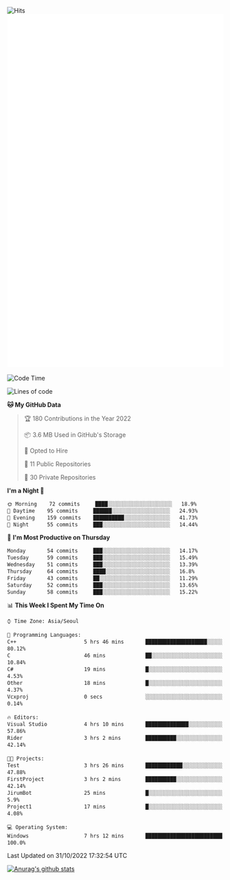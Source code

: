 ![Hits](https://hits.seeyoufarm.com/api/count/incr/badge.svg?url=https%3A%2F%2Fgithub.com%2Fkokose1234&count_bg=%2379C83D&title_bg=%23555555&icon=apple.svg&icon_color=%23E7E7E7&title=hits&edge_flat=false)
<br/>
![Metrics](https://github.com/kokose1234/kokose1234/blob/main/github-metrics.svg)

<!--START_SECTION:waka-->
![Code Time](http://img.shields.io/badge/Code%20Time-709%20hrs%2054%20mins-blue)

![Lines of code](https://img.shields.io/badge/From%20Hello%20World%20I%27ve%20Written-905%20Thousand%20lines%20of%20code-blue)

**🐱 My GitHub Data** 

> 🏆 180 Contributions in the Year 2022
 > 
> 📦 3.6 MB Used in GitHub's Storage 
 > 
> 💼 Opted to Hire
 > 
> 📜 11 Public Repositories 
 > 
> 🔑 30 Private Repositories  
 > 
**I'm a Night 🦉** 

```text
🌞 Morning    72 commits     ████░░░░░░░░░░░░░░░░░░░░░   18.9% 
🌆 Daytime    95 commits     ██████░░░░░░░░░░░░░░░░░░░   24.93% 
🌃 Evening    159 commits    ██████████░░░░░░░░░░░░░░░   41.73% 
🌙 Night      55 commits     ███░░░░░░░░░░░░░░░░░░░░░░   14.44%

```
📅 **I'm Most Productive on Thursday** 

```text
Monday       54 commits     ███░░░░░░░░░░░░░░░░░░░░░░   14.17% 
Tuesday      59 commits     ███░░░░░░░░░░░░░░░░░░░░░░   15.49% 
Wednesday    51 commits     ███░░░░░░░░░░░░░░░░░░░░░░   13.39% 
Thursday     64 commits     ████░░░░░░░░░░░░░░░░░░░░░   16.8% 
Friday       43 commits     ██░░░░░░░░░░░░░░░░░░░░░░░   11.29% 
Saturday     52 commits     ███░░░░░░░░░░░░░░░░░░░░░░   13.65% 
Sunday       58 commits     ███░░░░░░░░░░░░░░░░░░░░░░   15.22%

```


📊 **This Week I Spent My Time On** 

```text
⌚︎ Time Zone: Asia/Seoul

💬 Programming Languages: 
C++                      5 hrs 46 mins       ████████████████████░░░░░   80.12% 
C                        46 mins             ██░░░░░░░░░░░░░░░░░░░░░░░   10.84% 
C#                       19 mins             █░░░░░░░░░░░░░░░░░░░░░░░░   4.53% 
Other                    18 mins             █░░░░░░░░░░░░░░░░░░░░░░░░   4.37% 
Vcxproj                  0 secs              ░░░░░░░░░░░░░░░░░░░░░░░░░   0.14%

🔥 Editors: 
Visual Studio            4 hrs 10 mins       ██████████████░░░░░░░░░░░   57.86% 
Rider                    3 hrs 2 mins        ██████████░░░░░░░░░░░░░░░   42.14%

🐱‍💻 Projects: 
Test                     3 hrs 26 mins       ████████████░░░░░░░░░░░░░   47.88% 
FirstProject             3 hrs 2 mins        ██████████░░░░░░░░░░░░░░░   42.14% 
JirumBot                 25 mins             █░░░░░░░░░░░░░░░░░░░░░░░░   5.9% 
Project1                 17 mins             █░░░░░░░░░░░░░░░░░░░░░░░░   4.08%

💻 Operating System: 
Windows                  7 hrs 12 mins       █████████████████████████   100.0%

```


 Last Updated on 31/10/2022 17:32:54 UTC
<!--END_SECTION:waka-->

[![Anurag's github stats](https://github-readme-stats.vercel.app/api?username=kokose1234&theme=dracula)](https://github.com/anuraghazra/github-readme-stats)



	
